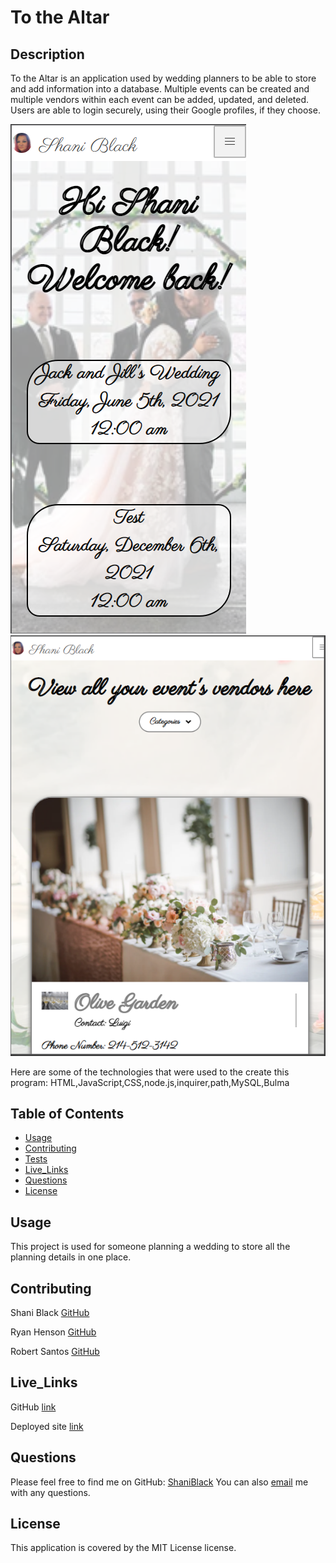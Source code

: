 # To the Altar

## Description
To the Altar is an application used by wedding planners to be able to store and add information into a database. Multiple events can be created and multiple vendors within each event can be added, updated, and deleted. Users are able to login securely, using their Google profiles, if they choose.

![Screenshot](./responsive_event_ss.PNG)
![Screenshot](./responsive_vendor_ss.PNG)

Here are some of the technologies that were used to the create this program:
HTML,JavaScript,CSS,node.js,inquirer,path,MySQL,Bulma
    
## Table of Contents
* [Usage](#usage)
* [Contributing](#contributing)
* [Tests](#tests)
* [Live_Links](#live_links)
* [Questions](#questions)
* [License](#license)
    
## Usage
This project is used for someone planning a wedding to store all the planning details in one place.

## Contributing
Shani Black [GitHub](https://github.com/ShaniBlack)

Ryan Henson [GitHub](https://github.com/Ryan-Henson)

Robert Santos [GitHub](https://github.com/robertsantos-dfw)

## Live_Links
GitHub [link](https://github.com/ShaniBlack/TotheAltar)

Deployed site [link](https://enigmatic-taiga-25038.herokuapp.com/)

## Questions
Please feel free to find me on GitHub: [ShaniBlack](https://github.com/ShaniBlack)
You can also [email](shaniblack2004@gmail.com) me with any questions.
    
## License
This application is covered by the MIT License license.
  